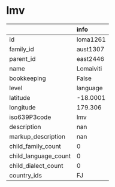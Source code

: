 # lmv
|                      | info      |
|:---------------------|:----------|
| id                   | loma1261  |
| family_id            | aust1307  |
| parent_id            | east2446  |
| name                 | Lomaiviti |
| bookkeeping          | False     |
| level                | language  |
| latitude             | -18.0001  |
| longitude            | 179.306   |
| iso639P3code         | lmv       |
| description          | nan       |
| markup_description   | nan       |
| child_family_count   | 0         |
| child_language_count | 0         |
| child_dialect_count  | 0         |
| country_ids          | FJ        |
